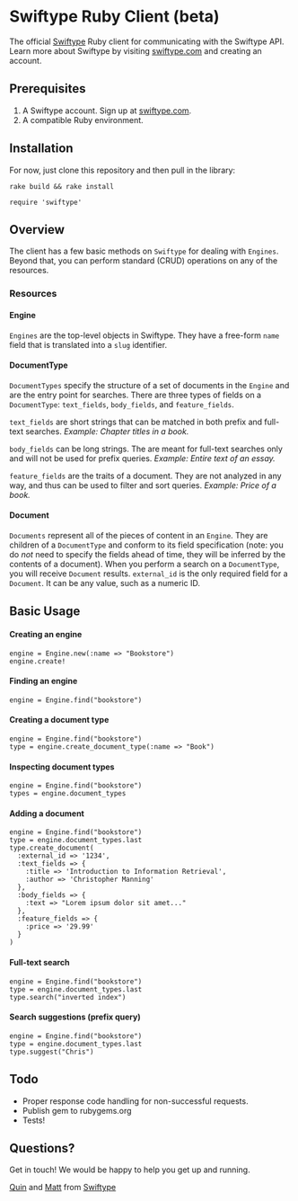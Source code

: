 Swiftype Ruby Client (beta)
=========

The official [Swiftype](http://swiftype.com) Ruby client for communicating with the Swiftype API. Learn more about Swiftype by visiting [swiftype.com](http://swiftype.com) and creating an account.

Prerequisites
------------
1. A Swiftype account. Sign up at [swiftype.com](http://swiftype.com).
2. A compatible Ruby environment.


Installation
------------

For now, just clone this repository and then pull in the library:

`rake build && rake install`

`require 'swiftype'`

Overview
-----

The client has a few basic methods on `Swiftype` for dealing with `Engines`.  Beyond that, you can perform standard (CRUD) operations on any of the resources.

### Resources

#### Engine

`Engines` are the top-level objects in Swiftype.  They have a free-form `name` field that is translated into a `slug` identifier.

#### DocumentType

`DocumentTypes` specify the structure of a set of documents in the `Engine` and are the entry point for searches.  There are three types of fields on a `DocumentType`: `text_fields`, `body_fields`, and `feature_fields`.

`text_fields` are short strings that can be matched in both prefix and full-text searches.  _Example: Chapter titles in a book._

`body_fields` can be long strings.  The are meant for full-text searches only and will not be used for prefix queries.  _Example: Entire text of an essay._

`feature_fields` are the traits of a document.  They are not analyzed in any way, and thus can be used to filter and sort queries.  _Example: Price of a book._

#### Document

`Documents` represent all of the pieces of content in an `Engine`.  They are children of a `DocumentType` and conform to its field specification (note: you do *not* need to specify the fields ahead of time, they will be inferred by the contents of a document).  When you perform a search on a `DocumentType`, you will receive `Document` results.  `external_id` is the only required field for a `Document`. It can be any value, such as a numeric ID.


Basic Usage
-------------

#### Creating an engine

    engine = Engine.new(:name => "Bookstore")
    engine.create!

#### Finding an engine

    engine = Engine.find("bookstore")

#### Creating a document type

    engine = Engine.find("bookstore")
    type = engine.create_document_type(:name => "Book")

#### Inspecting document types

    engine = Engine.find("bookstore")
    types = engine.document_types

#### Adding a document

    engine = Engine.find("bookstore")
    type = engine.document_types.last
    type.create_document(
      :external_id => '1234',
      :text_fields => {
        :title => 'Introduction to Information Retrieval',
        :author => 'Christopher Manning'
      },
      :body_fields => {
        :text => "Lorem ipsum dolor sit amet..."
      },
      :feature_fields => {
        :price => '29.99'
      }
    )

#### Full-text search

    engine = Engine.find("bookstore")
    type = engine.document_types.last
    type.search("inverted index")

#### Search suggestions (prefix query)

    engine = Engine.find("bookstore")
    type = engine.document_types.last
    type.suggest("Chris")


Todo
----------

+ Proper response code handling for non-successful requests.
+ Publish gem to rubygems.org
+ Tests!


Questions?
----------
Get in touch! We would be happy to help you get up and running.

[Quin](mailto:quin@swiftype.com) and [Matt](mailto:matt@swiftype.com) from [Swiftype](http://swiftype.com)